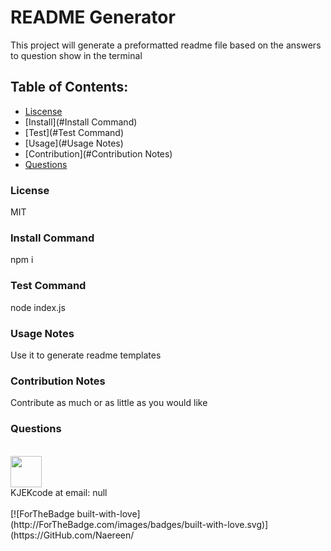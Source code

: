 
# README Generator
This project will generate a preformatted readme file based on the answers to question show in the terminal
## Table of Contents:
- [Liscense](#Liscense)
- [Install](#Install Command)
- [Test](#Test Command)
- [Usage](#Usage Notes)
- [Contribution](#Contribution Notes)
- [Questions](#Questions)
### License
MIT
### Install Command
npm i
### Test Command
node index.js
### Usage Notes
Use it to generate readme templates
### Contribution Notes
Contribute as much or as little as you would like
### Questions
<br>
<img src="https://avatars2.githubusercontent.com/u/26723326?v=4" width='50px'/> <br>KJEKcode at email: null
<br><br>
[![ForTheBadge built-with-love](http://ForTheBadge.com/images/badges/built-with-love.svg)](https://GitHub.com/Naereen/
